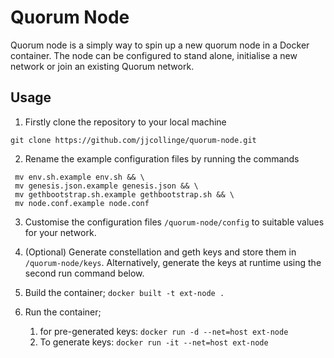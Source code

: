 # Quorum Node
Quorum node is a simply way to spin up a new quorum node in a Docker container. The node can be configured to stand alone, initialise a new network or join an existing Quorum network.

## Usage
1. Firstly clone the repository to your local machine
```
git clone https://github.com/jjcollinge/quorum-node.git
```

2. Rename the example configuration files by running the commands
```
 mv env.sh.example env.sh && \
 mv genesis.json.example genesis.json && \
 mv gethbootstrap.sh.example gethbootstrap.sh && \
 mv node.conf.example node.conf
```

3. Customise the configuration files `/quorum-node/config` to suitable values for your network.

4. (Optional) Generate constellation and geth keys and store them in `/quorum-node/keys`. Alternatively, generate the keys at runtime using the second run command below.

5. Build the container; `docker built -t ext-node .`

6. Run the container;
    1. for pre-generated keys: `docker run -d --net=host ext-node`
    2. To generate keys: `docker run -it --net=host ext-node`



